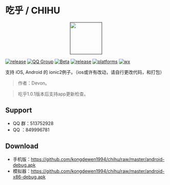 # 吃乎 / CHIHU

<p align="center"><a href="" target="_blank"><img width="100"src="https://github.com/kongdewen1994/chihu/blob/master/resources/android/icon/drawable-xxhdpi-icon.png"></a></p>

[![release](https://img.shields.io/badge/APP-吃乎-blue.svg)](https://github.com/kongdewen1994/chihu)
[![QQ Group](https://img.shields.io/badge/QQ%20Group-513752928-red.svg)]()
[![Beta](https://img.shields.io/badge/Beta-1.1.0-blue.svg)](https://github.com/kongdewen1994/chihu)
[![release](https://img.shields.io/badge/ionic2-3.0.1-blue.svg)](https://github.com/kongdewen1994/chihu)
[![platforms](https://img.shields.io/badge/platforms-iOS%7CAndroid-lightgrey.svg)](https://github.com/kongdewen1994/chihu)
[![wx](https://img.shields.io/badge/WeChat-Devon1994-brightgreen.svg)]()

支持 iOS, Android 的 ionic2例子。（ios或许有改动，请自行更改代码，和打包）
> 作者：Devon。

>吃乎1.0.1版本后支持app更新检查。

## Support
- QQ 群：513752928
- QQ ：849996781

## Download
- 手机版：https://github.com/kongdewen1994/chihu/raw/master/android-debug.apk
- 模拟器：https://github.com/kongdewen1994/chihu/raw/master/android-x86-debug.apk


